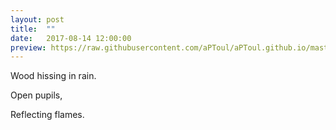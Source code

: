 ```yaml
---
layout: post
title:  ""
date:   2017-08-14 12:00:00
preview: https://raw.githubusercontent.com/aPToul/aPToul.github.io/master/_images/cottage.JPG
---
```


Wood hissing in rain. 

Open pupils, 

Reflecting flames.


